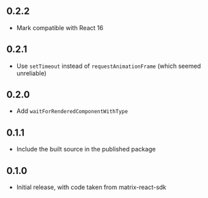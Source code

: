 ## 0.2.2

 - Mark compatible with React 16

## 0.2.1

 - Use `setTimeout` instead of `requestAnimationFrame` (which seemed unreliable)

## 0.2.0

 - Add `waitForRenderedComponentWithType`

## 0.1.1

 - Include the built source in the published package

## 0.1.0

 - Initial release, with code taken from matrix-react-sdk
